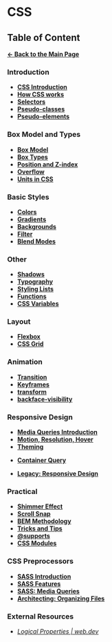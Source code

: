 # CSS

## Table of Content

[**&larr; Back to the Main Page**](./../README.md)

<!-- **Animations** - [**Animista**](https://animista.net/), [**Easing Functions**](https://easings.net/), [**Keyframes**](https://keyframes.app/), [**Clippy**](https://bennettfeely.com/clippy/) -->

<div></div>

### Introduction

- [**CSS Introduction**](./css-basics.md)
- [**How CSS works**](./how-css-works.md)
- [**Selectors**](./selectors.md)
- [**Pseudo-classes**](./pseudo-classes.md)
- [**Pseudo-elements**](./pseudo-elements.md)

<div></div>

### Box Model and Types

- [**Box Model**](./box-model.md)
- [**Box Types**](./box-types.md)
- [**Position and Z-index**](./position.md)
- [**Overflow**](./overflow.md)
- [**Units in CSS**](./units.md)

<div></div>

### Basic Styles

- [**Colors**](./colors.md)
- [**Gradients**](./gradients.md)
- [**Backgrounds**](./bg.md)
- [**Filter**](./filter.md)
- [**Blend Modes**](./blend-modes.md)

<div></div>

### Other

- [**Shadows**](./shadows.md)
- [**Typography**](./typography.md)
- [**Styling Lists**](./lists.md)
- [**Functions**](./functions.md)
- [**CSS Variables**](./css-variables.md)

<div></div>

### Layout

- [**Flexbox**](./flexbox.md)
- [**CSS Grid**](./css-grid.md)

<div></div>

### Animation

- [**Transition**](./transition.md)
- [**Keyframes**](./keyframe.md)
- [**transform**](./transform.md)
- [**backface-visibility**](./backface-visibility.md)

<div></div>

### Responsive Design

- [**Media Queries Introduction**](./media-queries-intro.md)
- [**Motion, Resolution, Hover**](./media-queries-more.md)
- [**Theming**](./theming.md)

<div></div>

- [**Container Query**](./container-query.md)

<div></div>

- [**Legacy: Responsive Design**](./media-queries-legacy.md)

<div></div>

### Practical

- [**Shimmer Effect**](./shimmer-effect.md)
- [**Scroll Snap**](./scroll-snap.md)
- [**BEM Methodology**](./bem.md)
- [**Tricks and Tips**](./tips.md)
- [**@supports**](./supports.md)
- [**CSS Modules**](./css-modules.md)

<div></div>

### CSS Preprocessors

- [**SASS Introduction**](./sass.md)
- [**SASS Features**](./sass-features.md)
- [**SASS: Media Queries**](./sass-media-queries.md)
- [**Architecting: Organizing Files**](./scss-architecting.md)

<div></div>

### External Resources

- [_Logical Properties | web.dev_](https://web.dev/learn/css/logical-properties/)

<div></div>

<br>
